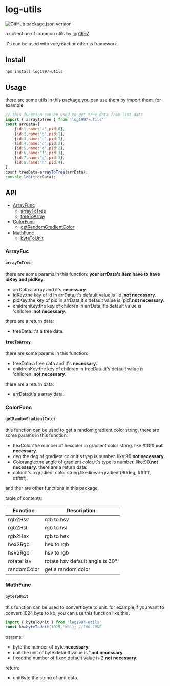 # log-utils
<p><img alt="GitHub package.json version" src="https://img.shields.io/github/package-json/v/log1997/log-utils"></p>

a collection of common utils by [log1997](https://github.com/LOG1997)

it's can be used with vue,react or other js framework.

## Install

```bash
npm install log1997-utils
```

## Usage

there are some utils in this package.you can use them by import them.
for example:
```js
// this function can be used to get tree data from list data
import { arrayToTree } from 'log1997-utils'
const arrData=[
    {id:1,name:'a',pid:0},
    {id:2,name:'b',pid:1},
    {id:3,name:'c',pid:1},
    {id:4,name:'d',pid:2},
    {id:5,name:'e',pid:2},
    {id:6,name:'f',pid:3},
    {id:7,name:'g',pid:3},
    {id:8,name:'h',pid:4},
]
cosnt treeData=arrayToTree(arrData);
console.log(treeData);
```

## API
<!-- toc -->
* [ArrayFunc](#arrayfunc)
  * [arrayToTree](#arraytotree)
  * [treeToArray](#treetoarray)
* [ColorFunc](#colorfunc)
    * [getRandomGradientColor](#getrandomgradientcolor)
* [MathFunc](#mathfunc)
    * [byteToUnit](#bytetounit)
<!-- tocstop -->
### ArrayFuc
#### `arrayToTree`
there are some params in this function:
**your arrData's item have to have idKey and pidKey.**
* arrData:a array and it's **necessary**.
* idKey:the key of id in arrData,it's default value is 'id',**not necessary**.
* pidKey:the key of pid in arrData,it's default value is 'pid'.**not necessary**.
* childrenKey:the key of children in arrData,it's default value is 'children'.**not necessary**.

there are a return data:
* treeData:it's a tree data.


#### `treeToArray`
there are some params in this function:

* treeData:a tree data and it's **necessary**.
* childrenKey:the key of children in treeData,it's default value is 'children'.**not necessary**.

there are a return data:
* arrData:it's a array data.


### ColorFunc
#### `getRandomGradientColor`
this function can be used to get a random gradient color string.
there are some params in this function:
* hexColor:the number of hexcolor in gradient color string. like:#ffffff.**not necessary**.
* deg:the deg of gradient color,it's tyep is number. like:90.**not necessary**.
* Colorangle:the angle of gradient color,it's type is number. like:90.**not necessary**.
there are a return data:
* color:it's a gradient color string.like:linear-gradient(90deg, #ffffff, #ffffff).

and ther are other functions in this package.

table of contents:

| Function | Description |
| --- | --- |
|rgb2Hsv|rgb to hsv|
|rgb2Hsl|rgb to hsl|
|rgb2Hex|rgb to hex|
|hex2Rgb|hex to rgb|
|hsv2Rgb|hsv to rgb|
|rotateHsv|rotate hsv default angle is 30°|
|randomColor|get a random color|

### MathFunc
#### `byteToUnit`
this function can be used to convert byte to unit.
for example,if you want to convert 1024 byte to kb, you can use this function like this:
```js
import { byteToUnit } from 'log1997-utils'
const kb=byteToUnit(1025,'kb'); //100.10KB
```
params:
* byte:the number of byte.**necessary**.
* unit:the unit of byte.default value is ''**not necessary**.
* fixed:the number of fixed.default value is 2.**not necessary**.

return:
* unitByte:the string of unit data.